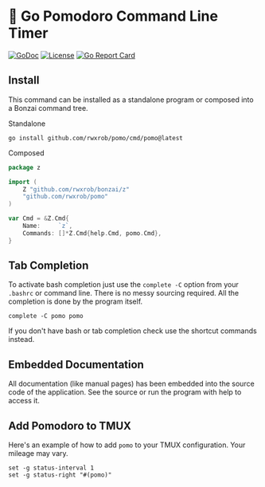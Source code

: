 # 🌳 Go Pomodoro Command Line Timer

[![GoDoc](https://godoc.org/pomo?status.svg)](https://godoc.org/pomo)
[![License](https://img.shields.io/badge/license-Apache2-brightgreen.svg)](LICENSE)
[![Go Report
Card](https://goreportcard.com/badge/pomo)](https://goreportcard.com/report/pomo)

## Install

This command can be installed as a standalone program or composed into a
Bonzai command tree.

Standalone

```
go install github.com/rwxrob/pomo/cmd/pomo@latest
```

Composed

```go
package z

import (
	Z "github.com/rwxrob/bonzai/z"
	"github.com/rwxrob/pomo"
)

var Cmd = &Z.Cmd{
	Name:     `z`,
	Commands: []*Z.Cmd{help.Cmd, pomo.Cmd},
}
```

## Tab Completion

To activate bash completion just use the `complete -C` option from your
`.bashrc` or command line. There is no messy sourcing required. All the
completion is done by the program itself.

```
complete -C pomo pomo
```

If you don't have bash or tab completion check use the shortcut
commands instead.

## Embedded Documentation

All documentation (like manual pages) has been embedded into the source
code of the application. See the source or run the program with help to
access it.

## Add Pomodoro to TMUX

Here's an example of how to add `pomo` to your TMUX configuration. Your
mileage may vary.

```tmux
set -g status-interval 1
set -g status-right "#(pomo)"
```
